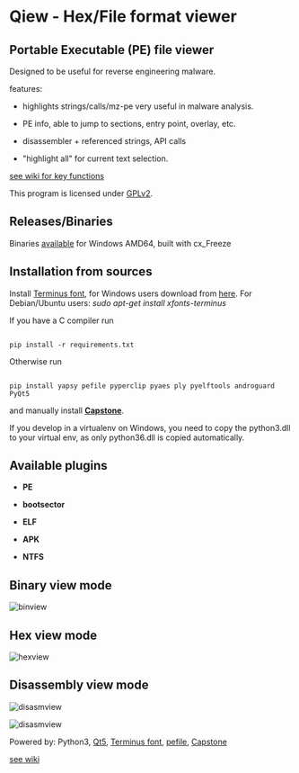 # Qiew - Hex/File format viewer

## Portable Executable (PE) file viewer
Designed to be useful for reverse engineering malware.

features:
  * highlights strings/calls/mz-pe very useful in malware analysis.
  * PE info, able to jump to sections, entry point, overlay, etc.
  * disassembler + referenced strings, API calls
  * "highlight all" for current text selection.

[see wiki for key functions](https://github.com/mtivadar/qiew/wiki)

This program is licensed under [GPLv2](http://www.gnu.org/licenses/gpl-2.0.en.html).

## Releases/Binaries
Binaries [available](https://github.com/mtivadar/qiew/releases) for Windows AMD64, built with cx_Freeze

## Installation from sources
Install [Terminus font](http://terminus-font.sourceforge.net/), for Windows users download from [here](http://sourceforge.net/projects/terminus-font/files/terminus-font-4.40/terminus-font-4.40.exe/download). For Debian/Ubuntu users: _sudo apt-get install xfonts-terminus_

If you have a C compiler run 
```
pip install -r requirements.txt
``` 

Otherwise run
```
pip install yapsy pefile pyperclip pyaes ply pyelftools androguard PyQt5
```
and manually install [**Capstone**](http://www.capstone-engine.org/documentation.html).

If you develop in a virtualenv on Windows, you need to copy the python3.dll to your virtual env, as only python36.dll is copied automatically.

## Available plugins
  * **PE**
 
  * **bootsector**

  * **ELF**
  
  * **APK**
  
  * **NTFS**
  
## Binary view mode
![binview](https://github.com/mtivadar/qiew/blob/master/wiki/binview.png)
## Hex view mode
![hexview](https://github.com/mtivadar/qiew/blob/master/wiki/hexview.png)
## Disassembly view mode
![disasmview](https://github.com/mtivadar/qiew/blob/master/wiki/disasmview.png)
![disasmview](https://github.com/mtivadar/qiew/blob/master/wiki/disasmview2.png)

Powered by: Python3, [Qt5](http://doc.qt.io/qt-5/qt5-intro.html), [Terminus font](http://terminus-font.sourceforge.net/), [pefile](https://github.com/erocarrera/pefil), [Capstone](http://www.capstone-engine.org/index.html)

[see wiki](https://github.com/mtivadar/qiew/wiki)
